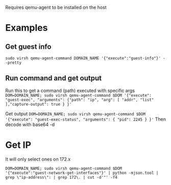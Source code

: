 Requires qemu-agent to be installed on the host

# Examples

## Get guest info
`sudo virsh qemu-agent-command DOMAIN_NAME '{"execute":"guest-info"}' --pretty`

## Run command and get output

Run this to get a command (path) executed with specific args
`DOM=DOMAIN_NAME; sudo virsh qemu-agent-command $DOM '{"execute": "guest-exec", "arguments": {"path": "ip", "arg": [ "addr", "list" ],"capture-output": true } }'`

Get output
`DOM=DOMAIN_NAME; sudo virsh qemu-agent-command $DOM '{"execute": "guest-exec-status", "arguments": { "pid": 2245 } }'`
Then decode with base64 -d


# Get IP

It will only select ones on 172.x

`DOM=DOMAIN_NAME; sudo virsh qemu-agent-command $DOM '{"execute":"guest-network-get-interfaces"}' | python -mjson.tool | grep \"ip-address\": | grep 172\. | cut -d'"' -f4`
